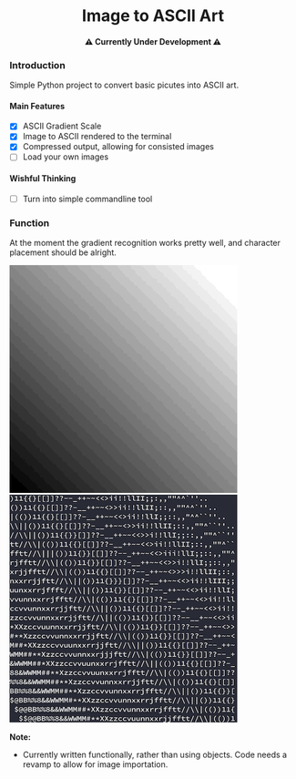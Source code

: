 <h1 align="center">Image to ASCII Art</h1>
<h4 align="center">⚠️ Currently Under Development ⚠️</h4>

### Introduction
Simple Python project to convert basic picutes into ASCII art.

#### Main Features
- [x] ASCII Gradient Scale
- [x] Image to ASCII rendered to the terminal
- [x] Compressed output, allowing for consisted images
- [ ] Load your own images

#### Wishful Thinking
- [ ] Turn into simple commandline tool

### Function
At the moment the gradient recognition works pretty well, and character placement should be alright.

![Gradient Image](imgs/gradient.png) ![Gradient ASCII](imgs/ASCII_Gradient.png)

**Note:**
- Currently written functionally, rather than using objects. Code needs a revamp to allow for image importation.
